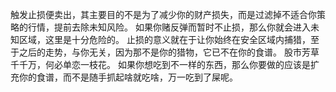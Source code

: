 触发止损便卖出，其主要目的不是为了减少你的财产损失，而是过滤掉不适合你策略的行情，提前去除未知风险。
如果你赌反弹而暂时不止损，那么你就会进入未知区域，这里是十分危险的。
止损的意义就在于让你始终在安全区域内捕猎，至于之后的走势，与你无关，因为那不是你的猎物，它已不在你的食谱。
股市芳草千千万，何必单恋一枝花。
如果你想吃到不一样的东西，那么你要做的应该是扩充你的食谱，而不是随手抓起啥就吃啥，万一吃到了屎呢。